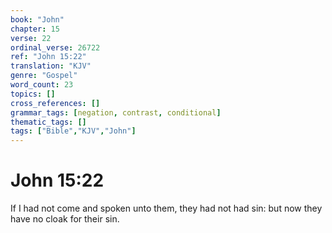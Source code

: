 ```yaml
---
book: "John"
chapter: 15
verse: 22
ordinal_verse: 26722
ref: "John 15:22"
translation: "KJV"
genre: "Gospel"
word_count: 23
topics: []
cross_references: []
grammar_tags: [negation, contrast, conditional]
thematic_tags: []
tags: ["Bible","KJV","John"]
---
```


# John 15:22

If I had not come and spoken unto them, they had not had sin: but now they have no cloak for their sin.
